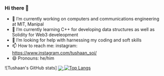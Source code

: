 ### Hi there 👋

- 🔭 I’m currently working on computers and communications engineering at MIT, Manipal
- 🌱 I’m currently learning C++ for developing data structures as well as Solidity for Web3 develeopment
- 🤔 I’m looking for help with harnessing my coding and soft skills
- 📫 How to reach me: instagram: https://www.instagram.com/tushaan_soi/ 
- 😄 Pronouns: he/him



![Tushaan's GitHub stats]
<a href="https://github.com/txshn/github-readme-stats">
  <img align="center" src="https://github-readme-stats.vercel.app/api/pin/?username=txshn&show_icons=true&theme=dracula" />
</a>
[![Top Langs](https://github-readme-stats.vercel.app/api/top-langs/?username=txshn&theme=dracula)](https://github.com/anuraghazra/github-readme-stats)
